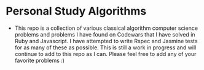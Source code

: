 # Personal Study Algorithms

- This repo is a collection of various classical algorithm computer science problems and problems I have found on Codewars that I have solved in Ruby and Javascript. I have attempted to write Rspec and Jasmine tests for as many of these as possible. This is still a work in progress and will continue to add to this repo as I can. Please feel free to add any of your favorite problems :)
